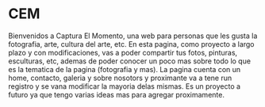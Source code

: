 # CEM
Bienvenidos a Captura El Momento, una web para personas que les gusta la fotografia, arte, cultura del arte, etc.
En esta pagina, como proyecto a largo plazo y con modificaciones, vas a poder compartir tus fotos, pinturas, esculturas, etc, ademas de poder conocer un poco mas sobre todo lo que es la tematica de la pagina (fotografia y mas). La pagina cuenta con un home, contacto, galeria y sobre nosotors y proximante va a tene run registro y se vana  modificar la mayoria delas mismas.
Es un proyecto a futuro ya que tengo varias ideas mas para agregar proximamente.
